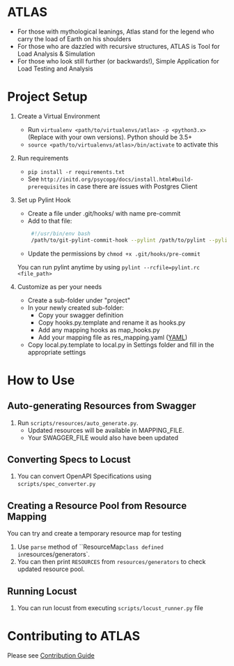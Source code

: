 ATLAS
=======

- For those with mythological leanings, Atlas stand for the legend who carry the load of Earth on his shoulders
- For those who are dazzled with recursive structures, ATLAS is Tool for Load Analysis & Simulation
- For those who look still further (or backwards!), Simple Application for Load Testing and Analysis


Project Setup
======

1. Create a Virtual Environment
    - Run `virtualenv <path/to/virtualenvs/atlas> -p <python3.x>`
     (Replace <variables> with your own versions). Python should be 3.5+
    - `source <path/to/virtualenvs/atlas>/bin/activate` to activate this

2. Run requirements
    - `pip install -r requirements.txt`
    - See `http://initd.org/psycopg/docs/install.html#build-prerequisites` in case there are issues with Postgres Client

3. Set up Pylint Hook
    - Create a file under .git/hooks/ with name pre-commit
    - Add to that file:
       ```bash
        #!/usr/bin/env bash
        /path/to/git-pylint-commit-hook --pylint /path/to/pylint --pylintrc pylint.rc
       ```
    - Update the permissions by `chmod +x .git/hooks/pre-commit`

    You can run pylint anytime by using `pylint --rcfile=pylint.rc <file_path>`

4. Customize as per your needs
    - Create a sub-folder under "project"
    - In your newly created sub-folder:
        - Copy your swagger definition
        - Copy hooks.py.template and rename it as hooks.py
        - Add any mapping hooks as map_hooks.py
        - Add your mapping file as res_mapping.yaml ([YAML](docs/yaml.md))
    - Copy local.py.template to local.py in Settings folder and fill in the appropriate settings


How to Use
===========

Auto-generating Resources from Swagger
------
1. Run `scripts/resources/auto_generate.py`.
    - Updated resources will be available in MAPPING_FILE.
    - Your SWAGGER_FILE would also have been updated

Converting Specs to Locust
------
1. You can convert OpenAPI Specifications using `scripts/spec_converter.py`

Creating a Resource Pool from Resource Mapping
-----
You can try and create a temporary resource map for testing
1. Use `parse` method of ``ResourceMap` class defined in `resources/generators`.
2. You can then print `RESOURCES` from `resources/generators` to check updated resource pool.


Running Locust
------
1. You can run locust from executing `scripts/locust_runner.py` file


Contributing to ATLAS
=========

Please see [Contribution Guide](docs/Contributing.md)
